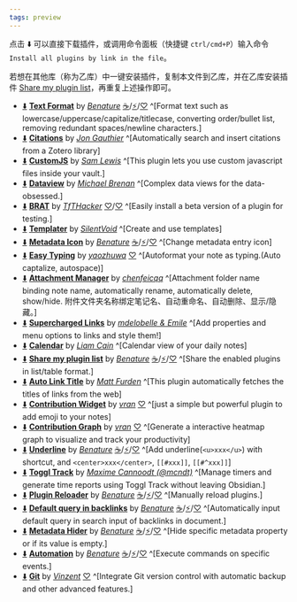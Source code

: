 ```yaml
---
tags: preview
---
```

点击 ⬇️ 可以直接下载插件，或调用命令面板（快捷键 `ctrl/cmd+P`）输入命令 `Install all plugins by link in the file`。

若想在其他库（称为乙库）中一键安装插件，复制本文件到乙库，并在乙库安装插件 [Share my plugin list](obsidian://show-plugin?id=share-my-plugin-list)，再重复上述操作即可。

<!-- ShareMyPlugin begin -->

- [⬇️](obsidian://SP-install?id=obsidian-text-format&enable=true) [**Text Format**](https://obsidian.md/plugins?id=obsidian-text-format) by [*Benature*](https://github.com/Benature) [☕️](https://www.buymeacoffee.com/benature)/[⚡️](https://afdian.net/a/Benature-K)/[♡](https://s2.loli.net/2024/01/30/jQ9fTSyBxvXRoOM.png) ^[Format text such as lowercase/uppercase/capitalize/titlecase, converting order/bullet list, removing redundant spaces/newline characters.]
- [⬇️](obsidian://SP-install?id=obsidian-citation-plugin&enable=true) [**Citations**](https://obsidian.md/plugins?id=obsidian-citation-plugin) by [*Jon Gauthier*](http://foldl.me) ^[Automatically search and insert citations from a Zotero library]
- [⬇️](obsidian://SP-install?id=customjs&enable=true) [**CustomJS**](https://obsidian.md/plugins?id=customjs) by [*Sam Lewis*](https://github.com/samlewis0602) ^[This plugin lets you use custom javascript files inside your vault.]
- [⬇️](obsidian://SP-install?id=dataview&enable=true) [**Dataview**](https://obsidian.md/plugins?id=dataview) by [*Michael Brenan*](https://github.com/blacksmithgu) ^[Complex data views for the data-obsessed.]
- [⬇️](obsidian://SP-install?id=obsidian42-brat&enable=true) [**BRAT**](https://obsidian.md/plugins?id=obsidian42-brat) by [*TfTHacker*](https://github.com/TfTHacker/obsidian42-brat) [♡](https://bit.ly/o42-kofi)/[♡](https://tfthacker.com) ^[Easily install a beta version of a plugin for testing.]
- [⬇️](obsidian://SP-install?id=templater-obsidian&enable=true) [**Templater**](https://obsidian.md/plugins?id=templater-obsidian) by [*SilentVoid*](https://github.com/SilentVoid13) ^[Create and use templates]
- [⬇️](obsidian://SP-install?id=metadata-icon&enable=true) [**Metadata Icon**](https://obsidian.md/plugins?id=metadata-icon) by [*Benature*](https://github.com/Benature) [☕️](https://www.buymeacoffee.com/benature)/[⚡️](https://afdian.net/a/Benature-K)/[♡](https://s2.loli.net/2024/01/30/jQ9fTSyBxvXRoOM.png) ^[Change metadata entry icon]
- [⬇️](obsidian://SP-install?id=easy-typing-obsidian&enable=true) [**Easy Typing**](https://obsidian.md/plugins?id=easy-typing-obsidian) by [*yaozhuwa*](https://github.com/Yaozhuwa) [♡](https://www.buymeacoffee.com/yaozhuwa) ^[Autoformat your note as typing.(Auto captalize, autospace)]
- [⬇️](obsidian://SP-install?id=attachment-manager&enable=true) [**Attachment Manager**](https://obsidian.md/plugins?id=attachment-manager) by [*chenfeicqq*](https://github.com/chenfeicqq) ^[Attachment folder name binding note name, automatically rename, automatically delete, show/hide.
附件文件夹名称绑定笔记名、自动重命名、自动删除、显示/隐藏。]
- [⬇️](obsidian://SP-install?id=supercharged-links-obsidian&enable=true) [**Supercharged Links**](https://obsidian.md/plugins?id=supercharged-links-obsidian) by [*mdelobelle & Emile*](https://github.com/mdelobelle/mdelobelle/tree/main) ^[Add properties and menu options to links and style them!]
- [⬇️](obsidian://SP-install?id=calendar&enable=true) [**Calendar**](https://obsidian.md/plugins?id=calendar) by [*Liam Cain*](https://github.com/liamcain/) ^[Calendar view of your daily notes]
- [⬇️](obsidian://SP-install?id=share-my-plugin-list&enable=true) [**Share my plugin list**](https://obsidian.md/plugins?id=share-my-plugin-list) by [*Benature*](https://github.com/Benature) [☕️](https://www.buymeacoffee.com/benature)/[⚡️](https://afdian.net/a/Benature-K)/[♡](https://s2.loli.net/2024/01/30/jQ9fTSyBxvXRoOM.png) ^[Share the enabled plugins in list/table format.]
- [⬇️](obsidian://SP-install?id=obsidian-auto-link-title&enable=true) [**Auto Link Title**](https://obsidian.md/plugins?id=obsidian-auto-link-title) by [*Matt Furden*](https://github.com/zolrath) ^[This plugin automatically fetches the titles of links from the web]
- [⬇️](obsidian://SP-install?id=contribution-widget&enable=true) [**Contribution Widget**](https://obsidian.md/plugins?id=contribution-widget) by [*vran*](https://github.com/vran-dev) [♡](https://www.buymeacoffee.com/vran) ^[just a simple but powerful plugin to add emoji to your notes]
- [⬇️](obsidian://SP-install?id=contribution-graph&enable=true) [**Contribution Graph**](https://obsidian.md/plugins?id=contribution-graph) by [*vran*](https://github.com/vran-dev) [♡](https://www.buymeacoffee.com/vran) ^[Generate a interactive heatmap graph to visualize and track your productivity]
- [⬇️](obsidian://SP-install?id=obsidian-underline&enable=true) [**Underline**](https://obsidian.md/plugins?id=obsidian-underline) by [*Benature*](https://github.com/Benature) [☕️](https://www.buymeacoffee.com/benature)/[⚡️](https://afdian.net/a/Benature-K)/[♡](https://s2.loli.net/2024/01/30/jQ9fTSyBxvXRoOM.png) ^[Add underline(`<u>xxx</u>`) with shortcut, and `<center>xxx</center>`, `[[#xxx]]`, `[[#^xxx]]`]
- [⬇️](obsidian://SP-install?id=obsidian-toggl-integration&enable=true) [**Toggl Track**](https://obsidian.md/plugins?id=obsidian-toggl-integration) by [*Maxime Cannoodt (@mcndt)*](https://mcndt.github.io/) ^[Manage timers and generate time reports using Toggl Track without leaving Obsidian.]
- [⬇️](obsidian://SP-install?id=plugin-reloader&enable=true) [**Plugin Reloader**](https://obsidian.md/plugins?id=plugin-reloader) by [*Benature*](https://github.com/Benature) [☕️](https://www.buymeacoffee.com/benature)/[⚡️](https://afdian.net/a/Benature-K)/[♡](https://s2.loli.net/2024/01/30/jQ9fTSyBxvXRoOM.png) ^[Manually reload plugins.]
- [⬇️](obsidian://SP-install?id=default-query-in-backlink&enable=true) [**Default query in backlinks**](https://obsidian.md/plugins?id=default-query-in-backlink) by [*Benature*](https://github.com/Benature) [☕️](https://www.buymeacoffee.com/benature)/[⚡️](https://afdian.net/a/Benature-K)/[♡](https://s2.loli.net/2024/01/30/jQ9fTSyBxvXRoOM.png) ^[Automatically input default query in search input of backlinks in document.]
- [⬇️](obsidian://SP-install?id=metadata-hider&enable=true) [**Metadata Hider**](https://obsidian.md/plugins?id=metadata-hider) by [*Benature*](https://github.com/Benature) [☕️](https://www.buymeacoffee.com/benature)/[⚡️](https://afdian.net/a/Benature-K)/[♡](https://s2.loli.net/2024/01/30/jQ9fTSyBxvXRoOM.png) ^[Hide specific metadata property or if its value is empty.]
- [⬇️](obsidian://SP-install?id=automation&enable=true) [**Automation**](https://obsidian.md/plugins?id=automation) by [*Benature*](https://github.com/Benature) [☕️](https://www.buymeacoffee.com/benature)/[⚡️](https://afdian.net/a/Benature-K)/[♡](https://s2.loli.net/2024/01/30/jQ9fTSyBxvXRoOM.png) ^[Execute commands on specific events.]
- [⬇️](obsidian://SP-install?id=obsidian-git&enable=true) [**Git**](https://obsidian.md/plugins?id=obsidian-git) by [*Vinzent*](https://github.com/Vinzent03) [♡](https://ko-fi.com/vinzent) ^[Integrate Git version control with automatic backup and other advanced features.]



<!-- ShareMyPlugin end -->
